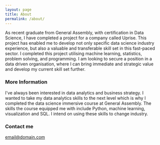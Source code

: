 ```yaml
---
layout: page
title: About
permalink: /about/
---
```


As recent graduate from General Assembly, with certification in Data Science, I have completed a project for a company called Uprise. This project has enabled me to develop not only specific data science industry experience, but also a valuable and transferable skill set in this fast-paced sector. I completed this project utilising machine learning, statistics, problem solving, and programming. I am looking to secure a position in a data driven organisation, where I can bring immediate and strategic value and develop my current skill set further.

### More Information

I've always been interested in data analytics and business strategy. I wanted to take my data analytics skills to the next level which is why I completed the data science immersive course at General Assembly. The skills the course equipped me with include Python, machine learning, visualization and SQL. I intend on using these skills to change industry.



### Contact me

[email@domain.com](mailto:randalljoseph1@gmail.com)
